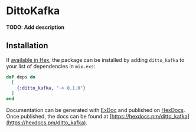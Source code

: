 # DittoKafka

**TODO: Add description**

## Installation

If [available in Hex](https://hex.pm/docs/publish), the package can be installed
by adding `ditto_kafka` to your list of dependencies in `mix.exs`:

```elixir
def deps do
  [
    {:ditto_kafka, "~> 0.1.0"}
  ]
end
```

Documentation can be generated with [ExDoc](https://github.com/elixir-lang/ex_doc)
and published on [HexDocs](https://hexdocs.pm). Once published, the docs can
be found at [https://hexdocs.pm/ditto_kafka](https://hexdocs.pm/ditto_kafka).

